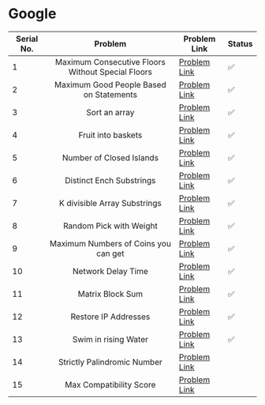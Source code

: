 
# Google

| Serial No. | Problem | Problem Link | Status |
| ---------- |:-------:| ------------ | ------ |
| 1 | Maximum Consecutive Floors Without Special Floors | [Problem Link](https://leetcode.com/problems/maximum-consecutive-floors-without-special-floors/) | ✅ |
| 2 | Maximum Good People Based on Statements | [Problem Link](https://leetcode.com/problems/maximum-good-people-based-on-statements/) | ✅ |
| 3 | Sort an array | [Problem Link](https://leetcode.com/problems/sort-an-array/) | ✅ |
| 4 | Fruit into baskets | [Problem Link](https://leetcode.com/problems/fruit-into-baskets/) | ✅ |
| 5 | Number of Closed Islands | [Problem Link](https://leetcode.com/problems/number-of-closed-islands/) | ✅ |
| 6 | Distinct Ench Substrings | [Problem Link](https://leetcode.com/problems/distinct-echo-substrings/) | ✅ |
| 7 | K divisible Array Substrings | [Problem Link](https://leetcode.com/problems/k-divisible-elements-subarrays/) | ✅ |
| 8 | Random Pick with Weight | [Problem Link](https://leetcode.com/problems/random-pick-with-weight/) | ✅ |
| 9 | Maximum Numbers of Coins you can get | [Problem Link](https://leetcode.com/problems/maximum-number-of-coins-you-can-get/) | ✅ |
| 10 | Network Delay Time | [Problem Link](https://leetcode.com/problems/network-delay-time/) | ✅ |
| 11 | Matrix Block Sum | [Problem Link](https://leetcode.com/problems/matrix-block-sum/) | ✅ |
| 12 | Restore IP Addresses | [Problem Link](https://leetcode.com/problems/restore-ip-addresses/) | ✅ |
| 13 | Swim in rising Water | [Problem Link](https://leetcode.com/problems/swim-in-rising-water/) | ✅ |
| 14 | Strictly Palindromic Number | [Problem Link](https://leetcode.com/problems/strictly-palindromic-number/) | |
| 15 | Max Compatibility Score | [Problem Link](https://leetcode.com/problems/maximum-compatibility-score-sum/) | |



